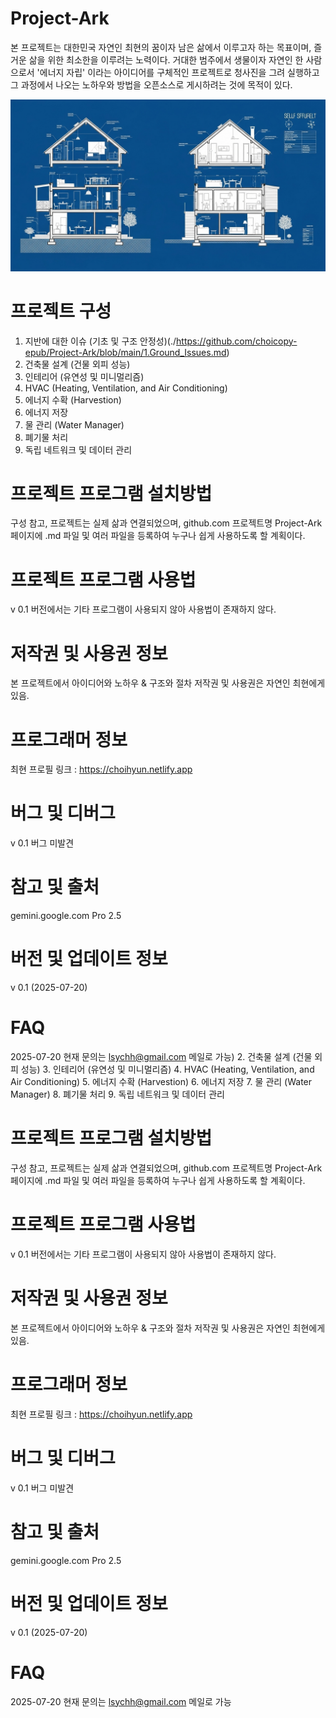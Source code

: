 # Project-Ark
본 프로젝트는 대한민국 자연인 최현의 꿈이자 남은 삶에서 이루고자 하는 목표이며,
즐거운 삶을 위한 최소한을 이루려는 노력이다.
거대한 범주에서 생물이자 자연인 한 사람으로서 '에너지 자립' 이라는 아이디어를 구체적인 프로젝트로 청사진을 그려 실행하고 그 과정에서 나오는 노하우와 방법을 오픈소스로 게시하려는 것에 목적이 있다.

![Ark](https://github.com/choicopy-epub/Project-Ark/blob/main/static/images/ark_1.jpg)

# 프로젝트 구성
1. 지반에 대한 이슈 (기초 및 구조 안정성)(./https://github.com/choicopy-epub/Project-Ark/blob/main/1.Ground_Issues.md)
2. 건축물 설계 (건물 외피 성능)
3. 인테리어 (유연성 및 미니멀리즘)
4. HVAC (Heating, Ventilation, and Air Conditioning)
5. 에너지 수확 (Harvestion)
6. 에너지 저장
7. 물 관리 (Water Manager)
8. 폐기물 처리
9. 독립 네트워크 및 데이터 관리

# 프로젝트 프로그램 설치방법
구성 참고, 프로젝트는 실제 삶과 연결되었으며,
github.com 프로젝트명 Project-Ark 페이지에 .md 파일 및 여러 파일을 등록하여 누구나 쉽게 사용하도록 할 계획이다.

# 프로젝트 프로그램 사용법
v 0.1 버전에서는 기타 프로그램이 사용되지 않아 사용법이 존재하지 않다.


# 저작권 및 사용권 정보
본 프로젝트에서 아이디어와 노하우 & 구조와 절차 저작권 및 사용권은 자연인 최현에게 있음.

# 프로그래머 정보
최현
프로필 링크 : https://choihyun.netlify.app

# 버그 및 디버그
v 0.1 버그 미발견

# 참고 및 출처
gemini.google.com Pro 2.5

# 버전 및 업데이트 정보
v 0.1 (2025-07-20) 

# FAQ
2025-07-20 현재 문의는 lsychh@gmail.com 메일로 가능)
2. 건축물 설계 (건물 외피 성능)
3. 인테리어 (유연성 및 미니멀리즘)
4. HVAC (Heating, Ventilation, and Air Conditioning)
5. 에너지 수확 (Harvestion)
6. 에너지 저장
7. 물 관리 (Water Manager)
8. 폐기물 처리
9. 독립 네트워크 및 데이터 관리

# 프로젝트 프로그램 설치방법
구성 참고, 프로젝트는 실제 삶과 연결되었으며,
github.com 프로젝트명 Project-Ark 페이지에 .md 파일 및 여러 파일을 등록하여 누구나 쉽게 사용하도록 할 계획이다.

# 프로젝트 프로그램 사용법
v 0.1 버전에서는 기타 프로그램이 사용되지 않아 사용법이 존재하지 않다.


# 저작권 및 사용권 정보
본 프로젝트에서 아이디어와 노하우 & 구조와 절차 저작권 및 사용권은 자연인 최현에게 있음.

# 프로그래머 정보
최현
프로필 링크 : https://choihyun.netlify.app

# 버그 및 디버그
v 0.1 버그 미발견

# 참고 및 출처
gemini.google.com Pro 2.5

# 버전 및 업데이트 정보
v 0.1 (2025-07-20) 

# FAQ
2025-07-20 현재 문의는 lsychh@gmail.com 메일로 가능
